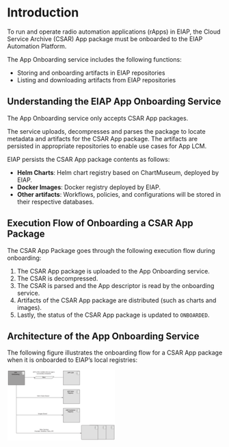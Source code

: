 # Introduction

To run and operate radio automation applications (rApps) in EIAP, the Cloud Service Archive (CSAR) App package must be onboarded to the EIAP Automation Platform.

The App Onboarding service includes the following functions:

- Storing and onboarding artifacts in EIAP repositories
- Listing and downloading artifacts from EIAP repositories

## Understanding the EIAP App Onboarding Service

The App Onboarding service only accepts CSAR App packages.

The service uploads, decompresses and parses the package to locate metadata and artifacts for the CSAR App package. The artifacts are persisted in appropriate repositories to enable use cases for App LCM.

EIAP persists the CSAR App package contents as follows:

- **Helm Charts**: Helm chart registry based on ChartMuseum, deployed by EIAP.
- **Docker Images**: Docker registry deployed by EIAP.
- **Other artifacts**: Workflows, policies, and configurations will be stored in their respective databases.

## Execution Flow of Onboarding a CSAR App Package

The CSAR App Package goes through the following execution flow during onboarding:

1. The CSAR App package is uploaded to the App Onboarding service.
2. The CSAR is decompressed.
3. The CSAR is parsed and the App descriptor is read by the onboarding service.
4. Artifacts of the CSAR App package are distributed (such as charts and images).
5. Lastly, the status of the CSAR App package is updated to ```ONBOARDED```.

## Architecture of the App Onboarding Service

The following figure illustrates the onboarding flow for a CSAR App package when it is onboarded to EIAP’s local registries:

<img src="img/App_Onboarding_Service_Architecture.svg"  width="50%" height="50%">